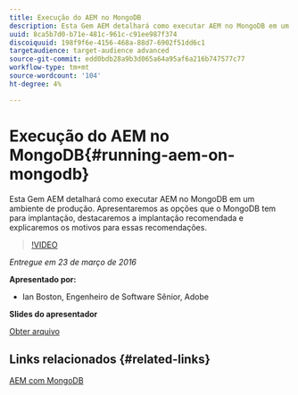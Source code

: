```yaml
---
title: Execução do AEM no MongoDB
description: Esta Gem AEM detalhará como executar AEM no MongoDB em um ambiente de produção. Apresentaremos as opções que o MongoDB tem para implantação, destacaremos a implantação recomendada e explicaremos os motivos para essas recomendações.
uuid: 8ca5b7d0-b71e-481c-961c-c91ee987f374
discoiquuid: 198f9f6e-4156-468a-88d7-6902f51dd6c1
targetaudience: target-audience advanced
source-git-commit: edd0bdb28a9b3d065a64a95af6a216b747577c77
workflow-type: tm+mt
source-wordcount: '104'
ht-degree: 4%

---
```


# Execução do AEM no MongoDB{#running-aem-on-mongodb}

Esta Gem AEM detalhará como executar AEM no MongoDB em um ambiente de produção. Apresentaremos as opções que o MongoDB tem para implantação, destacaremos a implantação recomendada e explicaremos os motivos para essas recomendações.

>[!VIDEO](https://video.tv.adobe.com/v/19304/?quality=9)

*Entregue em 23 de março de 2016*

**Apresentado por:**

* Ian Boston, Engenheiro de Software Sênior, Adobe

**Slides do apresentador**

[Obter arquivo](assets/aem-gems-032316-onmongodb.pdf)

## Links relacionados {#related-links}

[AEM com MongoDB](https://docs.adobe.com/content/docs/en/aem/6-1/deploy/platform/aem-with-mongodb.html)

<!--
[Get back to the Overview](https://helpx.adobe.com/experience-manager/kt/eseminars/gems/aem-index.html)
-->
